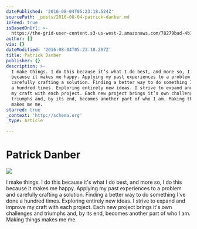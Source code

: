 ```yaml
---
datePublished: '2016-08-04T05:23:18.524Z'
sourcePath: _posts/2016-08-04-patrick-danber.md
inFeed: true
isBasedOnUrl: >-
  https://the-grid-user-content.s3-us-west-2.amazonaws.com/78279bad-4b17-46c6-a1dc-a86ed02691d6.jpg
author: []
via: {}
dateModified: '2016-08-04T05:23:18.207Z'
title: Patrick Danber
publisher: {}
description: >-
  I make things. I do this because it’s what I do best, and more so, I do this
  because it makes me happy. Applying my past experiences to a problem and
  carefully crafting a solution. Finding a better way to do something I’ve done
  a hundred times. Exploring entirely new ideas. I strive to expand and improve
  my craft with each project. Each new project brings it’s own challenges and
  triumphs and, by its end, becomes another part of who I am. Making things
  makes me me.
starred: true
_context: 'http://schema.org'
_type: Article

---
```

# Patrick Danber
![](https://the-grid-user-content.s3-us-west-2.amazonaws.com/78279bad-4b17-46c6-a1dc-a86ed02691d6.jpg)

I make things. I do this because it's what I do best, and more so, I do this because it makes me happy. Applying my past experiences to a problem and carefully crafting a solution. Finding a better way to do something I've done a hundred times. Exploring entirely new ideas. I strive to expand and improve my craft with each project. Each new project brings it's own challenges and triumphs and, by its end, becomes another part of who I am. Making things makes me me.